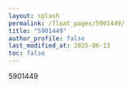 ```yaml
---
layout: splash
permalink: /float_pages/5901449/
title: "5901449"
author_profile: false
last_modified_at: 2025-06-13
toc: false
---
```

 
5901449
